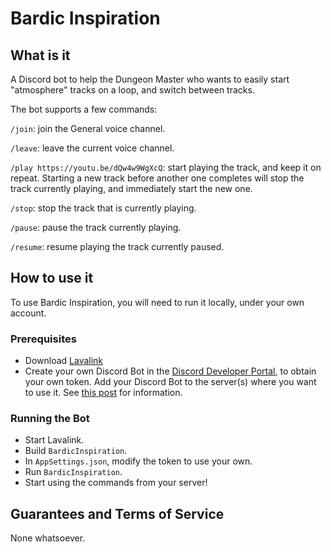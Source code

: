 # Bardic Inspiration

## What is it

A Discord bot to help the Dungeon Master who wants to easily start "atmosphere" tracks on a loop, and switch between tracks.

The bot supports a few commands:

`/join`: join the General voice channel.

`/leave`: leave the current voice channel.

`/play https://youtu.be/dQw4w9WgXcQ`: start playing the track, and keep it on repeat. Starting a new track before another one completes will stop the track currently playing, and immediately start the new one.

`/stop`: stop the track that is currently playing.

`/pause`: pause the track currently playing.

`/resume`: resume playing the track currently paused.

## How to use it

To use Bardic Inspiration, you will need to run it locally, under your own account.

### Prerequisites

- Download [Lavalink](https://dsharpplus.github.io/articles/audio/lavalink/setup.html)
- Create your own Discord Bot in the [Discord Developer Portal](https://discord.com/developers/applications), to obtain your own token. Add your Discord Bot to the server(s) where you want to use it. See [this post](https://brandewinder.com/2021/10/30/fsharp-discord-bot/) for information.

### Running the Bot

- Start Lavalink.
- Build `BardicInspiration`.
- In `AppSettings.json`, modify the token to use your own.
- Run `BardicInspiration`.
- Start using the commands from your server!

## Guarantees and Terms of Service

None whatsoever.
